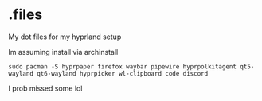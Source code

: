 # .files
My dot files for my hyprland setup

Im assuming install via archinstall

```sudo pacman -S hyprpaper firefox waybar pipewire hyprpolkitagent qt5-wayland qt6-wayland hyprpicker wl-clipboard code discord```

I prob missed some lol
